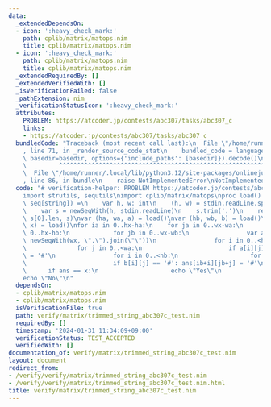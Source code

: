 ```yaml
---
data:
  _extendedDependsOn:
  - icon: ':heavy_check_mark:'
    path: cplib/matrix/matops.nim
    title: cplib/matrix/matops.nim
  - icon: ':heavy_check_mark:'
    path: cplib/matrix/matops.nim
    title: cplib/matrix/matops.nim
  _extendedRequiredBy: []
  _extendedVerifiedWith: []
  _isVerificationFailed: false
  _pathExtension: nim
  _verificationStatusIcon: ':heavy_check_mark:'
  attributes:
    PROBLEM: https://atcoder.jp/contests/abc307/tasks/abc307_c
    links:
    - https://atcoder.jp/contests/abc307/tasks/abc307_c
  bundledCode: "Traceback (most recent call last):\n  File \"/home/runner/.local/lib/python3.12/site-packages/onlinejudge_verify/documentation/build.py\"\
    , line 71, in _render_source_code_stat\n    bundled_code = language.bundle(stat.path,\
    \ basedir=basedir, options={'include_paths': [basedir]}).decode()\n          \
    \         ^^^^^^^^^^^^^^^^^^^^^^^^^^^^^^^^^^^^^^^^^^^^^^^^^^^^^^^^^^^^^^^^^^^^^^^^^^^^^^^^^\n\
    \  File \"/home/runner/.local/lib/python3.12/site-packages/onlinejudge_verify/languages/nim.py\"\
    , line 86, in bundle\n    raise NotImplementedError\nNotImplementedError\n"
  code: "# verification-helper: PROBLEM https://atcoder.jp/contests/abc307/tasks/abc307_c\n\
    import strutils, sequtils\nimport cplib/matrix/matops\nproc load(): (int, int,\
    \ seq[string]) =\n    var h, w: int\n    (h, w) = stdin.readLine.split.map(parseInt)\n\
    \    var s = newSeqWith(h, stdin.readLine)\n    s.trim('.')\n    return (s.len,\
    \ s[0].len, s)\nvar (ha, wa, a) = load()\nvar (hb, wb, b) = load()\nvar (hx, wx,\
    \ x) = load()\nfor ia in 0..hx-ha:\n    for ja in 0..wx-wa:\n        for ib in\
    \ 0..hx-hb:\n            for jb in 0..wx-wb:\n                var ans = newSeqWith(hx,\
    \ newSeqWith(wx, \".\").join(\"\"))\n                for i in 0..<ha:\n      \
    \              for j in 0..<wa:\n                        if a[i][j] == '#': ans[ia+i][ja+j]\
    \ = '#'\n                for i in 0..<hb:\n                    for j in 0..<wb:\n\
    \                        if b[i][j] == '#': ans[ib+i][jb+j] = '#'\n          \
    \      if ans == x:\n                    echo \"Yes\"\n                    quit()\n\
    echo \"No\"\n"
  dependsOn:
  - cplib/matrix/matops.nim
  - cplib/matrix/matops.nim
  isVerificationFile: true
  path: verify/matrix/trimmed_string_abc307c_test.nim
  requiredBy: []
  timestamp: '2024-01-31 11:34:09+09:00'
  verificationStatus: TEST_ACCEPTED
  verifiedWith: []
documentation_of: verify/matrix/trimmed_string_abc307c_test.nim
layout: document
redirect_from:
- /verify/verify/matrix/trimmed_string_abc307c_test.nim
- /verify/verify/matrix/trimmed_string_abc307c_test.nim.html
title: verify/matrix/trimmed_string_abc307c_test.nim
---
```

